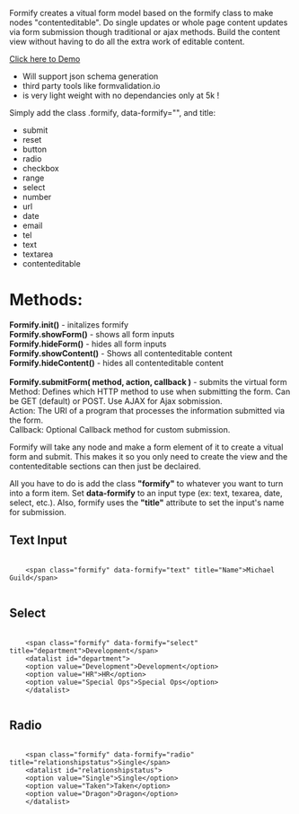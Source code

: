 <p>Formify creates a vitual form model based on the formify class to make nodes "contenteditable".
Do single updates or whole page content updates via form submission though traditional or ajax methods.
Build the content view without having to do all the extra work of editable content. </p>

<p><a href="demo.html">Click here to Demo</a></p>

<ul>
<li>Will support json schema generation</li>
<li>third party tools like formvalidation.io</li>
<li>is very light weight with no dependancies only at 5k !</li>
</ul>

<p>Simply add the class .formify, data-formify="", and title:</p>

<ul>
<li>submit</li>
<li>reset</li>
<li>button</li>
<li>radio</li>
<li>checkbox</li>
<li>range</li>
<li>select</li>
<li>number</li>
<li>url</li>
<li>date</li>
<li>email</li>
<li>tel</li>
<li>text</li>
<li>textarea</li>
<li>contenteditable</li>
</ul>

<h1>
<a id="methods-" class="anchor" href="#methods-" aria-hidden="true"><span class="octicon octicon-link"></span></a>Methods: </h1>

<p><b>Formify.init()</b> - initalizes formify <br>
<b>Formify.showForm()</b> - shows all form inputs <br>
<b>Formify.hideForm()</b> - hides all form inputs <br>
<b>Formify.showContent()</b> - Shows all contenteditable content <br>
<b>Formify.hideContent()</b> - hides all contenteditable content <br><br>
<b>Formify.submitForm( method, action, callback )</b> - submits the virtual form <br>
Method: Defines which HTTP method to use when submitting the form. Can be GET (default) or POST. Use AJAX for Ajax sobmission. <br>
Action: The URI of a program that processes the information submitted via the form. <br>
Callback: Optional Callback method for custom submission.
</p>

<p>Formify will take any node and make a form element of it to create a vitual form and submit.
This makes it so you only need to create the view and the contenteditable sections can then just
be declaired.</p>
<p>All you have to do is add the class <b>"formify"</b> to whatever you want to turn into a form item. Set
  <b>data-formify</b> to an input type (ex: text, texarea, date, select, etc.). Also, formify uses the <b>"title"</b> attribute to set the input's name
  for submission.
</p>
<h2>Text Input</h2>
<pre>
  <code>
    &lt;span class="formify" data-formify="text" title="Name"&gt;Michael Guild&lt;/span&gt;
  </code>
</pre>
<h2>Select</h2>
<pre>
  <code>
    &lt;span class="formify" data-formify="select" title="department"&gt;Development&lt;/span&gt;
    &lt;datalist id="department"&gt;
    &lt;option value="Development"&gt;Development&lt;/option&gt;
    &lt;option value="HR"&gt;HR&lt;/option&gt;
    &lt;option value="Special Ops"&gt;Special Ops&lt;/option&gt;
    &lt;/datalist&gt;
  </code>
</pre>
<h2>Radio</h2>
<pre>
  <code>
    &lt;span class="formify" data-formify="radio" title="relationshipstatus"&gt;Single&lt;/span&gt;
    &lt;datalist id="relationshipstatus"&gt;
    &lt;option value="Single"&gt;Single&lt;/option&gt;
    &lt;option value="Taken"&gt;Taken&lt;/option&gt;
    &lt;option value="Dragon"&gt;Dragon&lt;/option&gt;
    &lt;/datalist&gt;
  </code>
</pre>

